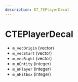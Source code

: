 ```yaml
---
description: DT_TEPlayerDecal
---
```


# CTEPlayerDecal


* `m_vecOrigin` (vector)
* `m_vecStart` (vector)
* `m_vecRight` (vector)
* `m_nEntity` (integer)
* `m_nPlayer` (integer)
* `m_nHitbox` (integer)